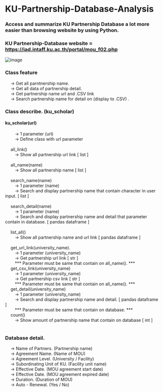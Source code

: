 # KU-Partnership-Database-Analysis
### Access and summarize KU Partnership Database a lot more easier than browsing website by using Python.
### KU Partnership-Database website = https://iad.intaff.ku.ac.th/portal/mou_f02.php

![image](https://user-images.githubusercontent.com/64496956/231742438-1f514a4c-29fb-48f2-9388-b950207b1a72.png)


### Class feature 
  &emsp; -> Get all parntnership name. <br />
  &emsp; -> Get all data of partnership detail. <br />
  &emsp; -> Get partnership name url and .CSV link <br />
  &emsp; -> Search partnership name for detail on (display to .CSV) . <br />

### Class describe. (ku_scholar)
  #### ku_scholar(url)  <br />
  &emsp;&emsp; -> 1 parameter (url)  <br />
  &emsp;&emsp; -> Define class with url parameter  <br />
  <br />
  &emsp; all_link() <br />
  &emsp;&emsp; -> Show all partnership url link [ list ]  <br />
  <br />
  &emsp; all_name(name) <br />
  &emsp;&emsp; -> Show all partnership name  [ list ]  <br />
  <br />
  &emsp; search_name(name) <br />
  &emsp;&emsp; -> 1 parameter (name)  <br />
  &emsp;&emsp; -> Search and display partnership name that contain character in user input.  [ list ]  <br />
  <br />
  &emsp; search_detail(name) <br />
  &emsp;&emsp; -> 1 parameter (name)  <br />
  &emsp;&emsp; -> Search and display partnership name and detail that parameter contain in database.  [ pandas dataframe ]  <br />
  <br />
  &emsp; list_all() <br />
  &emsp;&emsp; -> Show all partnership name and url link [ pandas dataframe ]  <br />
  <br />
  &emsp; get_url_link(university_name). <br />
  &emsp;&emsp; -> 1 parameter (university_name)   <br />
  &emsp;&emsp; -> Get partnership url link  [ str ]  <br />
  &emsp;&emsp; *** Parameter must be same that contain on all_name(). ***
  <br />
  &emsp; get_csv_link(university_name) <br />
  &emsp;&emsp; -> 1 parameter (university_name)   <br />
  &emsp;&emsp; -> Get partnership csv link  [ str ]  <br />
  &emsp;&emsp; *** Parameter must be same that contain on all_name(). ***
  <br />
  &emsp; get_detail(university_name) <br />
  &emsp;&emsp; -> 1 parameter (university_name)   <br />
  &emsp;&emsp; -> Search and display partnership name and detail.  [ pandas dataframe ]  <br />
  &emsp;&emsp; *** Parameter must be same that contain on database. ***
  <br />
  &emsp; count() <br />
  &emsp;&emsp; -> Show amount of partnership name that contain on database  [ int ]  <br />
  <br />
  
### Database detail. 
  &emsp; -> Name of Partners. (Partnership name) <br />
  &emsp; -> Agreement Name. (Name of MOU) <br />
  &emsp; -> Agreement Level. (University / Facility) <br />
  &emsp; -> Subordinating Unit of KU. (Facility unit name) <br />
  &emsp; -> Effective Date. (MOU agreement start date) <br />
  &emsp; -> Effective Date. (MOU agreement expired date)<br />
  &emsp; -> Duration. (Duration of MOU) <br />
  &emsp; -> Auto - Renewal. (Yes / No)<br />
  

